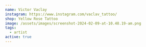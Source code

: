 ```yaml
---
name: Victor Vaclay
instagram: https://www.instagram.com/vaclav_tattoo/
shop: Yellow Rose Tattoo
image: /assets/images/screenshot-2024-02-09-at-10.48.19-am.png
tags:
  - artist
active: true
---
```


